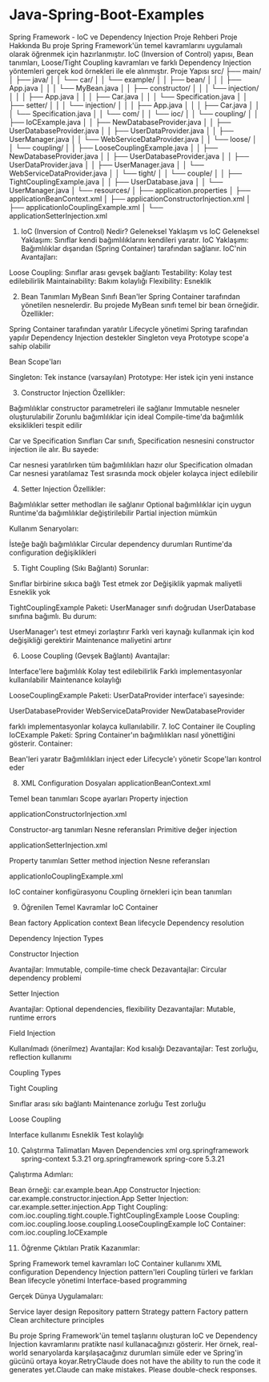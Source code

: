 # Java-Spring-Boot-Examples
Spring Framework - IoC ve Dependency Injection Proje Rehberi
Proje Hakkında
Bu proje Spring Framework'ün temel kavramlarını uygulamalı olarak öğrenmek için hazırlanmıştır. IoC (Inversion of Control) yapısı, Bean tanımları, Loose/Tight Coupling kavramları ve farklı Dependency Injection yöntemleri gerçek kod örnekleri ile ele alınmıştır.
Proje Yapısı
src/
├── main/
│   ├── java/
│   │   └── car/
│   │       └── example/
│   │           ├── bean/
│   │           │   ├── App.java
│   │           │   └── MyBean.java
│   │           ├── constructor/
│   │           │   └── injection/
│   │           │       ├── App.java
│   │           │       ├── Car.java
│   │           │       └── Specification.java
│   │           ├── setter/
│   │           │   └── injection/
│   │           │       ├── App.java
│   │           │       ├── Car.java
│   │           │       └── Specification.java
│   │           └── com/
│   │               └── ioc/
│   │                   └── coupling/
│   │                       ├── IoCExample.java
│   │                       ├── NewDatabaseProvider.java
│   │                       ├── UserDatabaseProvider.java
│   │                       ├── UserDataProvider.java
│   │                       ├── UserManager.java
│   │                       └── WebServiceDataProvider.java
│   │                   └── loose/
│   │                       └── coupling/
│   │                           ├── LooseCouplingExample.java
│   │                           ├── NewDatabaseProvider.java
│   │                           ├── UserDatabaseProvider.java
│   │                           ├── UserDataProvider.java
│   │                           ├── UserManager.java
│   │                           └── WebServiceDataProvider.java
│   │                   └── tight/
│   │                       └── couple/
│   │                           ├── TightCouplingExample.java
│   │                           ├── UserDatabase.java
│   │                           └── UserManager.java
│   └── resources/
│       ├── application.properties
│       ├── applicationBeanContext.xml
│       ├── applicationConstructorInjection.xml
│       ├── applicationIoCouplingExample.xml
│       └── applicationSetterInjection.xml
1. IoC (Inversion of Control) Nedir?
Geleneksel Yaklaşım vs IoC
Geleneksel Yaklaşım: Sınıflar kendi bağımlılıklarını kendileri yaratır.
IoC Yaklaşımı: Bağımlılıklar dışarıdan (Spring Container) tarafından sağlanır.
IoC'nin Avantajları:

Loose Coupling: Sınıflar arası gevşek bağlantı
Testability: Kolay test edilebilirlik
Maintainability: Bakım kolaylığı
Flexibility: Esneklik

2. Bean Tanımları
MyBean Sınıfı
Bean'ler Spring Container tarafından yönetilen nesnelerdir. Bu projede MyBean sınıfı temel bir bean örneğidir.
Özellikler:

Spring Container tarafından yaratılır
Lifecycle yönetimi Spring tarafından yapılır
Dependency Injection destekler
Singleton veya Prototype scope'a sahip olabilir

Bean Scope'ları

Singleton: Tek instance (varsayılan)
Prototype: Her istek için yeni instance

3. Constructor Injection
Özellikler:

Bağımlılıklar constructor parametreleri ile sağlanır
Immutable nesneler oluşturulabilir
Zorunlu bağımlılıklar için ideal
Compile-time'da bağımlılık eksiklikleri tespit edilir

Car ve Specification Sınıfları
Car sınıfı, Specification nesnesini constructor injection ile alır. Bu sayede:

Car nesnesi yaratılırken tüm bağımlılıkları hazır olur
Specification olmadan Car nesnesi yaratılamaz
Test sırasında mock objeler kolayca inject edilebilir

4. Setter Injection
Özellikler:

Bağımlılıklar setter methodları ile sağlanır
Optional bağımlılıklar için uygun
Runtime'da bağımlılıklar değiştirilebilir
Partial injection mümkün

Kullanım Senaryoları:

İsteğe bağlı bağımlılıklar
Circular dependency durumları
Runtime'da configuration değişiklikleri

5. Tight Coupling (Sıkı Bağlantı)
Sorunlar:

Sınıflar birbirine sıkıca bağlı
Test etmek zor
Değişiklik yapmak maliyetli
Esneklik yok

TightCouplingExample Paketi:
UserManager sınıfı doğrudan UserDatabase sınıfına bağımlı. Bu durum:

UserManager'ı test etmeyi zorlaştırır
Farklı veri kaynağı kullanmak için kod değişikliği gerektirir
Maintenance maliyetini artırır

6. Loose Coupling (Gevşek Bağlantı)
Avantajlar:

Interface'lere bağımlılık
Kolay test edilebilirlik
Farklı implementasyonlar kullanılabilir
Maintenance kolaylığı

LooseCouplingExample Paketi:
UserDataProvider interface'i sayesinde:

UserDatabaseProvider
WebServiceDataProvider
NewDatabaseProvider

farklı implementasyonlar kolayca kullanılabilir.
7. IoC Container ile Coupling
IoCExample Paketi:
Spring Container'ın bağımlılıkları nasıl yönettiğini gösterir. Container:

Bean'leri yaratır
Bağımlılıkları inject eder
Lifecycle'ı yönetir
Scope'ları kontrol eder

8. XML Configuration Dosyaları
applicationBeanContext.xml

Temel bean tanımları
Scope ayarları
Property injection

applicationConstructorInjection.xml

Constructor-arg tanımları
Nesne referansları
Primitive değer injection

applicationSetterInjection.xml

Property tanımları
Setter method injection
Nesne referansları

applicationIoCouplingExample.xml

IoC container konfigürasyonu
Coupling örnekleri için bean tanımları

9. Öğrenilen Temel Kavramlar
IoC Container

Bean factory
Application context
Bean lifecycle
Dependency resolution

Dependency Injection Types

Constructor Injection

Avantajlar: Immutable, compile-time check
Dezavantajlar: Circular dependency problemi


Setter Injection

Avantajlar: Optional dependencies, flexibility
Dezavantajlar: Mutable, runtime errors


Field Injection

Kullanılmadı (önerilmez)
Avantajlar: Kod kısalığı
Dezavantajlar: Test zorluğu, reflection kullanımı



Coupling Types

Tight Coupling

Sınıflar arası sıkı bağlantı
Maintenance zorluğu
Test zorluğu


Loose Coupling

Interface kullanımı
Esneklik
Test kolaylığı



10. Çalıştırma Talimatları
Maven Dependencies
xml<dependencies>
    <dependency>
        <groupId>org.springframework</groupId>
        <artifactId>spring-context</artifactId>
        <version>5.3.21</version>
    </dependency>
    <dependency>
        <groupId>org.springframework</groupId>
        <artifactId>spring-core</artifactId>
        <version>5.3.21</version>
    </dependency>
</dependencies>
Çalıştırma Adımları:

Bean örneği: car.example.bean.App
Constructor Injection: car.example.constructor.injection.App
Setter Injection: car.example.setter.injection.App
Tight Coupling: com.ioc.coupling.tight.couple.TightCouplingExample
Loose Coupling: com.ioc.coupling.loose.coupling.LooseCouplingExample
IoC Container: com.ioc.coupling.IoCExample

11. Öğrenme Çıktıları
Pratik Kazanımlar:

Spring Framework temel kavramları
IoC Container kullanımı
XML configuration
Dependency Injection pattern'leri
Coupling türleri ve farkları
Bean lifecycle yönetimi
Interface-based programming

Gerçek Dünya Uygulamaları:

Service layer design
Repository pattern
Strategy pattern
Factory pattern
Clean architecture principles

Bu proje Spring Framework'ün temel taşlarını oluşturan IoC ve Dependency Injection kavramlarını pratikte nasıl kullanacağınızı gösterir. Her örnek, real-world senaryolarda karşılaşacağınız durumları simüle eder ve Spring'in gücünü ortaya koyar.RetryClaude does not have the ability to run the code it generates yet.Claude can make mistakes. Please double-check responses.

